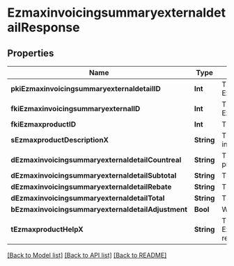# EzmaxinvoicingsummaryexternaldetailResponse

## Properties
Name | Type | Description | Notes
------------ | ------------- | ------------- | -------------
**pkiEzmaxinvoicingsummaryexternaldetailID** | **Int** | The unique ID of the Ezmaxinvoicingsummaryexternaldetail | [optional] 
**fkiEzmaxinvoicingsummaryexternalID** | **Int** | The unique ID of the Ezmaxinvoicingsummaryexternal | [optional] 
**fkiEzmaxproductID** | **Int** | The unique ID of the Ezmaxproduct | 
**sEzmaxproductDescriptionX** | **String** | The description of the Ezmaxproduct in the language of the requester | 
**dEzmaxinvoicingsummaryexternaldetailCountreal** | **String** | The count item invoiced for the product | 
**dEzmaxinvoicingsummaryexternaldetailSubtotal** | **String** | The subtotal invoiced for the product | 
**dEzmaxinvoicingsummaryexternaldetailRebate** | **String** | The rebate for the product | 
**dEzmaxinvoicingsummaryexternaldetailTotal** | **String** | The total invoiced for the product | 
**bEzmaxinvoicingsummaryexternaldetailAdjustment** | **Bool** | Whether it&#39;s an adjustment | 
**tEzmaxproductHelpX** | **String** | The help message of the Ezmaxproduct in the language of the requester | 

[[Back to Model list]](../README.md#documentation-for-models) [[Back to API list]](../README.md#documentation-for-api-endpoints) [[Back to README]](../README.md)


